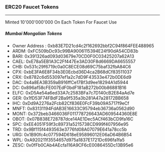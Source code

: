 ### ERC20 Faucet Tokens
---
Minted 10'000'000'000 On Each Token For Faucet Use

##### Mumbai Mongolian Tokens
- Owner Address : 0xb83E7D21cd4c2f162692bbf2C94f864FEE488965
- ARDM: 0xFC509bDc93c99BA9006115394E24f90dA54CD83b
- BARI: 0x391326ad093d03679e70CD0F0C03425207a62A13
- CAEL: 0xE78a5EB1A3C2Ff447Ee3AD30F8d6669DA6655557
- CHB: 0x531c29f6719c0a0C8ECE08d69C75baf32fbA84C6
- CPX: 0xbE3FA6E8F34b3E0Ecbd36D4ca2B68dCf83511037
- CRX: 0x8782c6d553097ef1a2c7dD9F43533e472b0DE6d9
- DAC: 0x4a8EA3B359aB916ffCe17Bf3d9ee18294A1d5944
- DC: 0x896af58cFE007EdF0bdF181aB272b00b86881B16
- ELFC: 0xD5Ae54a6ed33A7c2583BFa7c7D140cB2E84aAd7e
- GER: 0x1fD53F74FBdF2Ba9f535a3b281A47a28172BB658
- IHC: 0xDd9A2276a2Fcb82Cf836E0FcF39b09A5717f9eCf
- MNFT: 0x83131194FdAB3E16633C95794eb36736a0562d90
- MONT: 0x372beb3466036F011778726643AD609544360E8E
- OBOT: 0x07B838E728787dce14AE1Dec5ACf463bCD9fa16C
- SPC: 0xEE4051F59f3c89731a5215738CD999f407956e95
- TRD: 0x9Bf115f4493563e3776fd08A07079E641a78cc5b
- URG: 0x1B90fc4c077594D618eE95896012E06aD64B6B54
- WPL: 0xA920211f3554657d975a1837E1721Dc696fa1fa5
- ZESC: 0x0fFb0CAb4AEcfa116A9CF6cE0086455Dc13B95e6
